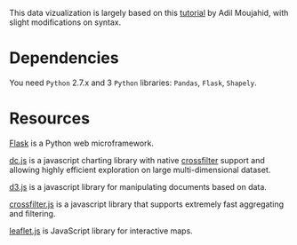 This data vizualization is largely based on this
[tutorial](http://adilmoujahid.com/posts/2016/08/interactive-data-visualization-geospatial-d3-dc-leaflet-python/) 
by Adil Moujahid, with slight modifications on syntax.

# Dependencies

You need ```Python``` 2.7.x and 3 ```Python``` libraries: ```Pandas```, ```Flask```, ```Shapely```.

# Resources

[Flask](http://flask.pocoo.org/) is a Python web microframework.

[dc.js](http://dc-js.github.io/dc.js/) is a javascript charting library with
native [crossfilter](http://square.github.io/crossfilter/) support and 
allowing highly efficient exploration on large multi-dimensional dataset.

[d3.js](http://d3js.org/) is a javascript library for manipulating documents
based on data.

[crossfilter.js](http://square.github.io/crossfilter/) is a javascript library that supports extremely fast aggregating and filtering.

[leaflet.js](http://leafletjs.com/) is JavaScript library for interactive maps.

